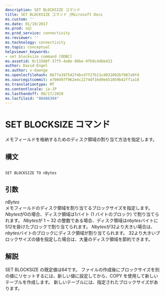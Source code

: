 ```yaml
---
description: SET BLOCKSIZE コマンド
title: SET BLOCKSIZE コマンド |Microsoft Docs
ms.custom: ''
ms.date: 01/19/2017
ms.prod: sql
ms.prod_service: connectivity
ms.reviewer: ''
ms.technology: connectivity
ms.topic: conceptual
helpviewer_keywords:
- set blocksize command [ODBC]
ms.assetid: 0c11580f-37f5-4a8e-99be-9fb9c44bb433
author: David-Engel
ms.author: v-daenge
ms.openlocfilehash: 6677a397542f4bcd7f27b11cd032092b7087a9fd
ms.sourcegitcommit: e700497f962e4c2274df16d9e651059b42ff1a10
ms.translationtype: MT
ms.contentlocale: ja-JP
ms.lasthandoff: 08/17/2020
ms.locfileid: "88466394"
---
```

# <a name="set-blocksize-command"></a>SET BLOCKSIZE コマンド
メモフィールドを格納するためのディスク領域の割り当て方法を指定します。  
  
## <a name="syntax"></a>構文  
  
```  
  
SET BLOCKSIZE TO nBytes  
```  
  
## <a name="arguments"></a>引数  
 *nBytes*  
 メモフィールドのディスク領域を割り当てるブロックサイズを指定します。 *Nbytes*が0の場合、ディスク領域は1バイト (1 バイトのブロック) で割り当てられます。 *Nbytes*が 1 ~ 32 の整数である場合、ディスク領域は*nbytes*バイトに512を掛けたブロックで割り当てられます。 *Nbytes*が32より大きい場合は、 *nbytes*バイトのブロックにディスク領域が割り当てられます。 32より大きいブロックサイズの値を指定した場合は、大量のディスク領域を節約できます。  
  
## <a name="remarks"></a>解説  
 SET BLOCKSIZE の既定値は64です。 ファイルの作成後にブロックサイズを別の値にリセットするには、新しい値に設定してから、COPY を使用して新しいテーブルを作成します。 新しいテーブルには、指定されたブロックサイズがあります。
